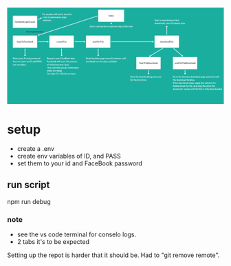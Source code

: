 ![Map of Facebook Automatic File Downloader](./images/FbAutomaticFileDownloader.PNG)
# setup
- create a .env
- create env variables of ID, and PASS
- set them to your id and FaceBook password

## run script
npm run debug

### note
- see the vs code terminal for conselo logs.
- 2 tabs it's to be expected

Setting up the repot is harder that it should be. Had to "git remove remote".